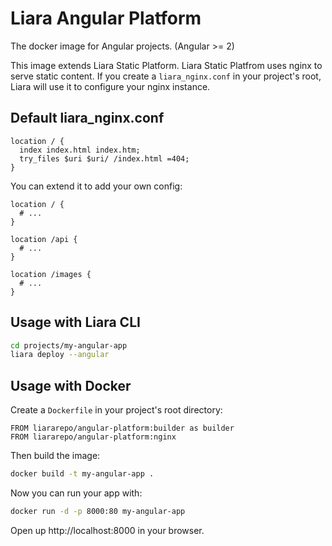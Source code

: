 # Liara Angular Platform
The docker image for Angular projects. (Angular >= 2)

This image extends Liara Static Platform. Liara Static Platfrom uses nginx to serve static content. If you create a `liara_nginx.conf` in your project's root, Liara will use it to configure your nginx instance.

## Default liara_nginx.conf
```
location / {
  index index.html index.htm;
  try_files $uri $uri/ /index.html =404;
}
```

You can extend it to add your own config:
```
location / {
  # ...
}

location /api {
  # ...
}

location /images {
  # ...
}
```

## Usage with Liara CLI
```sh
cd projects/my-angular-app
liara deploy --angular
```

## Usage with Docker
Create a `Dockerfile` in your project's root directory:
```
FROM liararepo/angular-platform:builder as builder
FROM liararepo/angular-platform:nginx
```

Then build the image:
```sh
docker build -t my-angular-app .
```

Now you can run your app with:
```sh
docker run -d -p 8000:80 my-angular-app
```

Open up http://localhost:8000 in your browser.